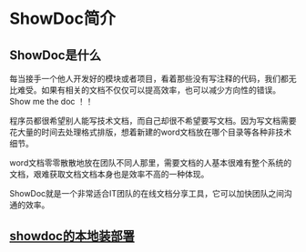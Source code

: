 # ShowDoc简介

## ShowDoc是什么

  每当接手一个他人开发好的模块或者项目，看着那些没有写注释的代码，我们都无比难受。如果有相关的文档不仅仅可以提高效率，也可以减少方向性的错误。Show me the doc ！！

  程序员都很希望别人能写技术文档，而自己却很不希望要写文档。因为写文档需要花大量的时间去处理格式排版，想着新建的word文档放在哪个目录等各种非技术细节。

  word文档零零散散地放在团队不同人那里，需要文档的人基本很难有整个系统的文档，艰难获取文档文档本身也是效率不高的一种体现。

  ShowDoc就是一个非常适合IT团队的在线文档分享工具，它可以加快团队之间沟通的效率。

## [showdoc的本地装部署](https://www.showdoc.com.cn/help/65610)